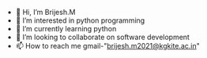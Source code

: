 - 👋 Hi, I’m Brijesh.M
- 👀 I’m interested in python programming
- 🌱 I’m currently learning python
- 🤝 I’m looking to collaborate on software development
- 📫 How to reach me gmail-"brijesh.m2021@kgkite.ac.in"

<!---
Brijesh-M/Brijesh-M is a ✨ special ✨ repository because its `README.md` (this file) appears on your GitHub profile.
You can click the Preview link to take a look at your changes.
--->
